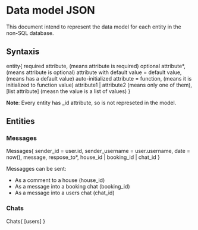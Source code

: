 # Data model JSON

This document intend to represent the data model for each entity in the non-SQL database.

## Syntaxis

entity{
  required attribute, (means attribute is required)
  optional attribute*, (means attribute is optional)
  attribute with default value = default value, (means has a default value)
  auto-initialized attribute = function, (means it is initialized to function value)
  attribute1 | attribute2 (means only one of them),
  [list attribute] (measn the value is a list of values)
}

**Note**: Every entity has _id attribute, so is not represeted in the model. 

## Entities 

### Messages

Messages{
    sender_id = user.id,
    sender_username = user.username,
    date = now(), 
    message,
    respose_to*,
    house_id | booking_id | chat_id
  }

Messagges can be sent:

  - As a comment to a house (house_id)
  - As a message into a booking chat (booking_id)
  - As a message into a users chat (chat_id)

### Chats

Chats{
    [users]
  }


